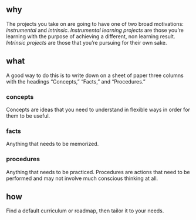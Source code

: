## why
The projects you take on are going to have one of two broad motivations: _instrumental_ and _intrinsic_.
_Instrumental learning projects_ are those you’re learning with the purpose of achieving a different, non learning result.
_Intrinsic projects_ are those that you’re pursuing for their own sake.

## what
A good way to do this is to write down on a sheet of paper three columns with the headings “Concepts,” “Facts,” and “Procedures.”

### concepts
Concepts are ideas that you need to understand in flexible ways in order for them to be useful.
### facts
Anything that needs to be memorized.
### procedures
Anything that needs to be practiced. Procedures are actions that need to be performed and may not involve much conscious thinking at all.

## how
Find a default curriculum or roadmap, then tailor it to your needs.
